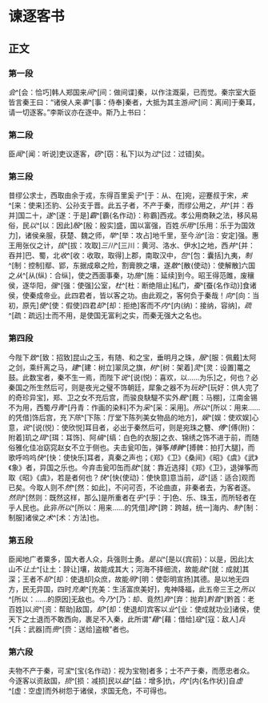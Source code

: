 # 谏逐客书


## 正文

### 第一段
*会*^[会：恰巧]韩人郑国来*间*^[间：做间谍]秦，以作注溉渠，已而觉。秦宗室大臣皆言秦王曰：“诸侯人来*事*^[事：侍奉]秦者，大抵为其主游*间*^[间：离间]于秦耳，请一切逐客。”李斯议亦在逐中。斯乃上书曰：

### 第二段

臣*闻*^[闻：听说]吏议逐客，*窃*^[窃：私下]以为*过*^[过：过错]矣。


### 第三段

昔缪公求士，西取由余于戎，东得百里奚*于*^[于：从、在]宛，迎蹇叔于宋，*来*^[来：使来]丕豹、公孙支于晋。此五子者，不产于秦，而缪公用之，*并*^[并：吞并]国二十，*遂*^[遂：于是]*霸*^[霸{名作动}：称霸]西戎。孝公用商鞅之法，移风易俗，民*以*^[以：因此]*殷*^[殷：殷实]盛，国以富强，百姓*乐用*^[乐用：乐于为国效力]，诸侯亲服，获楚、魏之师，*举*^[举：攻占]地千里，至今*治*^[治：安定]强。惠王用张仪之计，*拔*^[拔：攻取]*三川*^[三川：黄河、洛水、伊水]之地，西*并*^[并：吞并]巴、蜀，北*收*^[收：收取，取得]上郡，南取汉中，*包*^[包：囊括]九夷，*制*^[制：控制]鄢、郢，东据成皋之险，割膏腴之壤，遂*散*^[散{使动}：使解散]六国之*从*^[从(纵)：合纵]，使之西面事秦，功*施*^[施：延续]到今。昭王得范雎，废穰侯，逐华阳，*强*^[强：使强]公室，*杜*^[杜：断绝阻止]私门，*蚕*^[蚕{名作动}]食诸侯，使秦成帝业。此四君者，皆以客之功。由此观之，客何负于秦哉！*向*^[向：当初，原先]*使*^[使：假使]四君*却*^[却：拒绝]客而不*内*^[内(纳)：接纳，容纳]，*疏*^[疏：疏远]士而不用，是使国无富利之实，而秦无强大之名也。

### 第四段

今陛下*致*^[致：招致]昆山之玉，有随、和之宝，垂明月之珠，*服*^[服：佩戴]太阿之剑，乘纤离之马，*建*^[建：树立]翠凤之旗，*树*^[树：架着]*灵*^[灵：设置]鼍之鼓。此数宝者，秦不生一焉，而陛下*说*^[说(悦)：喜欢，以……为乐]之，何也？必秦国之所生然后可，则是夜光之璧不饰朝廷，犀象之器不为*玩好*^[玩好：供人完了的奇珍异宝]，郑、卫之女不充后宫，而骏良駃騠不实外*厩*^[厩：马棚]，江南金锡不为用，西蜀*丹青*^[丹青：作画的染料]不为*采*^[采：采用]。*所以*^[所以：用来……的凭借]饰后宫，充*下陈*^[下陈：厅堂下陈列美女物品的地方]，*娱*^[娱：使欢娱]心意，*说*^[说(悦)：使欣悦]耳目者，必出于秦然后可，则是宛珠之簪、*傅*^[傅(附)：附着]玑之*珥*^[珥：耳饰]、阿*缟*^[缟：白色的衣服]之衣、锦绣之饰不进于前，而随俗雅化佳冶窈窕赵女不立于侧也。夫击瓮叩缶，弹筝*搏髀*^[搏髀：拍打大腿]，而歌呼呜呜*快*^[快：使快乐]耳者，真秦之声也；《郑》《卫》《桑间》《昭》《虞》《武》《象》者，异国之乐也。今弃击瓮叩缶而*就*^[就：靠近选择]《郑》《卫》，退弹筝而取《昭》《虞》，若是者何也？*快*^[快{使动}：使快意]意当前，*适*^[适：适合]观而已矣。今取人则不*然*^[然：如此]，不问可否，不论曲直，非秦者去，为客者逐。*然则*^[然则：既然这样，那么]是所重者在*乎*^[乎：于]色、乐、珠玉，而所轻者在乎人民也。此非*所以*^[所以：用来……的凭借]*跨*^[跨：跨越，统一]海内、*制*^[制：制服]诸侯之*术*^[术：方法]也。

### 第五段

臣闻地广者粟多，国大者人众，兵强则士勇。*是以*^[是以{宾前}：以是，因此]太山不*让土*^[让土：辞让]壤，故能成其大；河海不择细流，故能*就*^[就：成就]其深；王者不*却*^[却：使退却]众庶，故能*明*^[明：使彰明宣扬]其德。是以地无四方，民无异国，四时*充美*^[充美：生活富庶美好]，鬼神降福，此五帝三王之*所以*^[所以：……的原因]无敌也。今*乃*^[乃：却、竟然]*弃*^[弃：抛弃]*黔首*^[黔首：老百姓]以*资*^[资：帮助]敌国，*却*^[却：使退却]宾客以*业*^[业：使成就功业]诸侯，使天下之士退而不敢西向，裹足不入秦，此所谓“*藉*^[藉：借给]*寇*^[寇：敌人]*兵*^[兵：武器]而*赍*^[赍：送给]盗粮”者也。

### 第六段

夫物不产于秦，可*宝*^[宝{名作动}：视为宝物]者多；士不产于秦，而愿忠者众。今逐客以资敌国，*损*^[损：减损]民以*益*^[益：增多]仇，*内*^[内{名作状}]自*虚*^[虚：空虚]而外树怨于诸侯，求国无危，不可得也。
